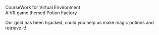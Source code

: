 CourseWork for Virtual Environment     
A VR game themed Potion Factory

Our gold has been hijacked, could you help us make magic potions and retrieve it!
